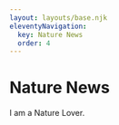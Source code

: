 ```yaml
---
layout: layouts/base.njk
eleventyNavigation:
  key: Nature News
  order: 4
---
```

# Nature News

I am a Nature Lover.
